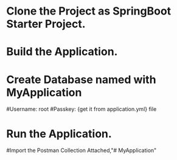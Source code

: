 # Clone the Project as SpringBoot Starter Project.
# Build the Application.
# Create Database named with MyApplication 
#Username: root
#Passkey: {get it from application.yml} file
# Run the Application.
#Import the Postman Collection Attached,"# MyApplication" 
